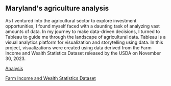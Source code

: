 ## Maryland's agriculture analysis

As I ventured into the agricultural sector to explore investment opportunities, I found myself faced with a daunting task of analyzing vast amounts of data. In my journey to make data-driven decisions, I turned to Tableau to guide me through the landscape of agricultural data. Tableau is a visual analytics platform for visualization and storytelling using data. In this project, visualizations were created using data derived from the Farm Income and Wealth Statistics Dataset released by the USDA on November 30, 2023.

[Analysis](https://public.tableau.com/views/Agricultureanalysis_17050894781810/Analysis1?:language=en-US&publish=yes&:display_count=n&:origin=viz_share_link)


[Farm Income and Wealth Statistics Dataset](https://www.ers.usda.gov/data-products/farm-income-and-wealth-statistics/data-files-u-s-and-state-level-farm-income-and-wealth-statistics/)

